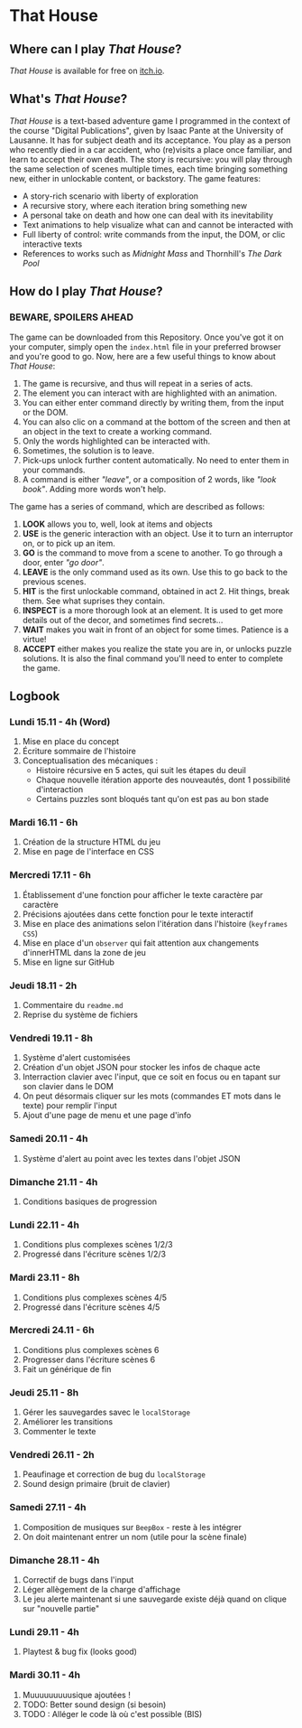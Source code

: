# That House
## Where can I play _That House_?
_That House_ is available for free on [itch.io](https://jrante.itch.io/that-house).
## What's _That House_?
_That House_ is a text-based adventure game I programmed in the context of the course "Digital Publications", given by Isaac Pante at the University of Lausanne. It has for subject death and its acceptance. You play as a person who recently died in a car accident, who (re)visits a place once familiar, and learn to accept their own death. The story is recursive: you will play through the same selection of scenes multiple times, each time bringing something new, either in unlockable content, or backstory. The game features:
* A story-rich scenario with liberty of exploration
* A recursive story, where each iteration bring something new
* A personal take on death and how one can deal with its inevitability
* Text animations to help visualize what can and cannot be interacted with
* Full liberty of control: write commands from the input, the DOM, or clic interactive texts
* References to works such as _Midnight Mass_ and Thornhill's _The Dark Pool_
## How do I play _That House_?
### BEWARE, SPOILERS AHEAD
The game can be downloaded from this Repository. Once you've got it on your computer, simply open the `index.html` file in your preferred browser and you're good to go. Now, here are a few useful things to know about _That House_:
1. The game is recursive, and thus will repeat in a series of acts.
2. The element you can interact with are highlighted with an animation.
3. You can either enter command directly by writing them, from the input or the DOM.
4. You can also clic on a command at the bottom of the screen and then at an object in the text to create a working command.
5. Only the words highlighted can be interacted with.
6. Sometimes, the solution is to leave.
7. Pick-ups unlock further content automatically. No need to enter them in your commands.
8. A command is either _"leave"_, or a composition of 2 words, like _"look book"_. Adding more words won't help.

The game has a series of command, which are described as follows:
1. **LOOK** allows you to, well, look at items and objects
2. **USE** is the generic interaction with an object. Use it to turn an interruptor on, or to pick up an item.
3. **GO** is the command to move from a scene to another. To go through a door, enter _"go door"_.
4. **LEAVE** is the only command used as its own. Use this to go back to the previous scenes.
5. **HIT** is the first unlockable command, obtained in act 2. Hit things, break them. See what suprises they contain.
6. **INSPECT** is a more thorough look at an element. It is used to get more details out of the decor, and sometimes find secrets...
7. **WAIT** makes you wait in front of an object for some times. Patience is a virtue!
8. **ACCEPT** either makes you realize the state you are in, or unlocks puzzle solutions. It is also the final command you'll need to enter to complete the game.
## Logbook
### Lundi 15.11 - 4h (Word)
1. Mise en place du concept
2. Écriture sommaire de l'histoire
3. Conceptualisation des mécaniques :
   - Histoire récursive en 5 actes, qui suit les étapes du deuil
   - Chaque nouvelle itération apporte des nouveautés, dont 1 possibilité d'interaction
   - Certains puzzles sont bloqués tant qu'on est pas au bon stade
### Mardi 16.11 - 6h
1. Création de la structure HTML du jeu
2. Mise en page de l'interface en CSS
### Mercredi 17.11 - 6h
1. Établissement d'une fonction pour afficher le texte caractère par caractère
2. Précisions ajoutées dans cette fonction pour le texte interactif
3. Mise en place des animations selon l'itération dans l'histoire (`keyframes CSS`)
4. Mise en place d'un `observer` qui fait attention aux changements d'innerHTML dans la zone de jeu
5. Mise en ligne sur GitHub
### Jeudi 18.11 - 2h
1. Commentaire du `readme.md`
2. Reprise du système de fichiers
### Vendredi 19.11 - 8h
1. Système d'alert customisées
2. Création d'un objet JSON pour stocker les infos de chaque acte
3. Interraction clavier avec l'input, que ce soit en focus ou en tapant sur son clavier dans le DOM
4. On peut désormais cliquer sur les mots (commandes ET mots dans le texte) pour remplir l'input
5. Ajout d'une page de menu et une page d'info
### Samedi 20.11 - 4h
1. Système d'alert au point avec les textes dans l'objet JSON
### Dimanche 21.11 - 4h
1. Conditions basiques de progression
### Lundi 22.11 - 4h
1. Conditions plus complexes scènes 1/2/3
2. Progressé dans l'écriture scènes 1/2/3
### Mardi 23.11 - 8h
1. Conditions plus complexes scènes 4/5
2. Progressé dans l'écriture scènes 4/5
### Mercredi 24.11 - 6h
1. Conditions plus complexes scènes 6
2. Progresser dans l'écriture scènes 6
3. Fait un générique de fin
### Jeudi 25.11 - 8h
1. Gérer les sauvegardes savec le `localStorage`
2. Améliorer les transitions
3. Commenter le texte
### Vendredi 26.11 - 2h
1. Peaufinage et correction de bug du `localStorage`
2. Sound design primaire (bruit de clavier)
### Samedi 27.11 - 4h
1. Composition de musiques sur `BeepBox` - reste à les intégrer
2. On doit maintenant entrer un nom (utile pour la scène finale)
### Dimanche 28.11 - 4h
1. Correctif de bugs dans l'input
2. Léger allègement de la charge d'affichage
3. Le jeu alerte maintenant si une sauvegarde existe déjà quand on clique sur "nouvelle partie"
### Lundi 29.11 - 4h
1. Playtest & bug fix (looks good)
### Mardi 30.11 - 4h
1. Muuuuuuuuusique ajoutées ! 
2. TODO: Better sound design (si besoin)
3. TODO : Alléger le code là où c'est possible (BIS)
